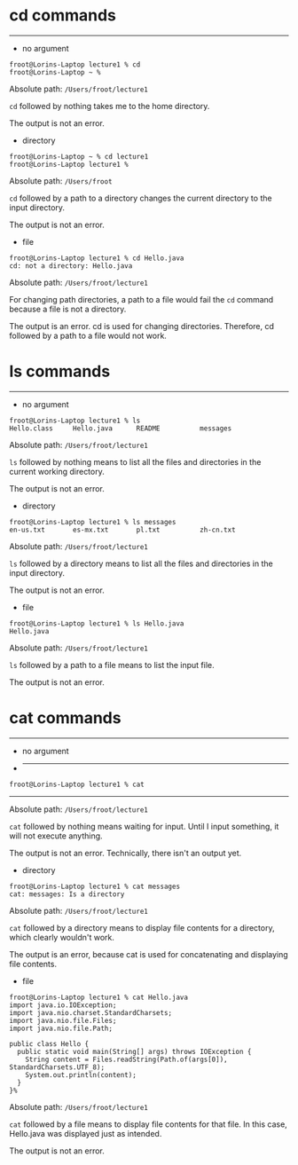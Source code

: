 # cd commands

---
* no argument
```
froot@Lorins-Laptop lecture1 % cd
froot@Lorins-Laptop ~ % 
```
Absolute path: `/Users/froot/lecture1`

`cd` followed by nothing takes me to the home directory.

The output is not an error.
* directory
```
froot@Lorins-Laptop ~ % cd lecture1
froot@Lorins-Laptop lecture1 % 
```
Absolute path: `/Users/froot`

`cd` followed by a path to a directory changes the current directory to the input directory.

The output is not an error.
* file
```
froot@Lorins-Laptop lecture1 % cd Hello.java
cd: not a directory: Hello.java
```
Absolute path: `/Users/froot/lecture1`

For changing path directories, a path to a file would fail the `cd` command because a file is not a directory.

The output is an error. cd is used for changing directories. Therefore, cd followed by a path to a file would not work.


# ls commands

---
* no argument
```
froot@Lorins-Laptop lecture1 % ls
Hello.class     Hello.java      README          messages
```
Absolute path: `/Users/froot/lecture1`

`ls` followed by nothing means to list all the files and directories in the current working directory.

The output is not an error.
* directory
```
froot@Lorins-Laptop lecture1 % ls messages
en-us.txt       es-mx.txt       pl.txt          zh-cn.txt
```
Absolute path: `/Users/froot/lecture1`

`ls` followed by a directory means to list all the files and directories in the input directory.

The output is not an error.
* file
```
froot@Lorins-Laptop lecture1 % ls Hello.java
Hello.java
```
Absolute path: `/Users/froot/lecture1`

`ls` followed by a path to a file means to list the input file.

The output is not an error.


# cat commands

---
* no argument
* ---
```
froot@Lorins-Laptop lecture1 % cat

```
---
Absolute path: `/Users/froot/lecture1`

`cat` followed by nothing means waiting for input. Until I input something, it will not execute anything.

The output is not an error. Technically, there isn't an output yet.
* directory
```
froot@Lorins-Laptop lecture1 % cat messages
cat: messages: Is a directory
```
Absolute path: `/Users/froot/lecture1`

`cat` followed by a directory means to display file contents for a directory, which clearly wouldn't work.

The output is an error, because cat is used for concatenating and displaying file contents.
* file
```
froot@Lorins-Laptop lecture1 % cat Hello.java
import java.io.IOException;
import java.nio.charset.StandardCharsets;
import java.nio.file.Files;
import java.nio.file.Path;

public class Hello {
  public static void main(String[] args) throws IOException {
    String content = Files.readString(Path.of(args[0]), StandardCharsets.UTF_8);    
    System.out.println(content);
  }
}%
```
Absolute path: `/Users/froot/lecture1`

`cat` followed by a file means to display file contents for that file. In this case, Hello.java was displayed just as intended.

The output is not an error.

